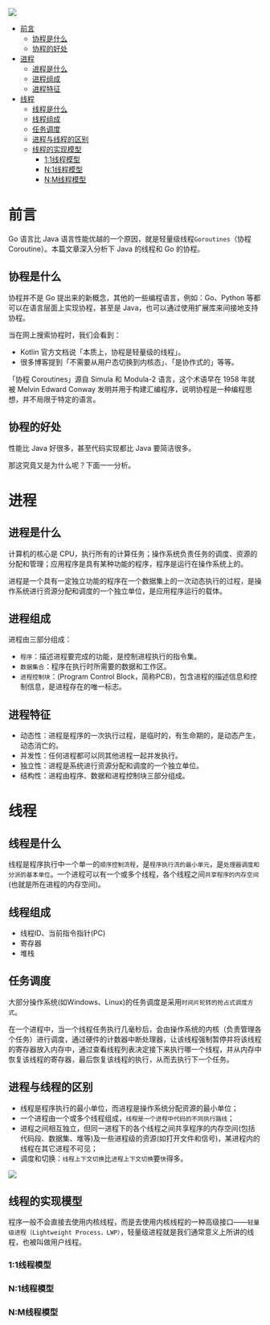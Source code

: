 ![](http://yano.oss-cn-beijing.aliyuncs.com/2020-12-10-070550.jpg)

- [前言](#前言)
  - [协程是什么](#协程是什么)
  - [协程的好处](#协程的好处)
- [进程](#进程)
  - [进程是什么](#进程是什么)
  - [进程组成](#进程组成)
  - [进程特征](#进程特征)
- [线程](#线程)
  - [线程是什么](#线程是什么)
  - [线程组成](#线程组成)
  - [任务调度](#任务调度)
  - [进程与线程的区别](#进程与线程的区别)
  - [线程的实现模型](#线程的实现模型)
    - [1:1线程模型](#11线程模型)
    - [N:1线程模型](#n1线程模型)
    - [N:M线程模型](#nm线程模型)

# 前言

Go 语言比 Java 语言性能优越的一个原因，就是轻量级线程`Goroutines`（协程Coroutine）。本篇文章深入分析下 Java 的线程和 Go 的协程。

## 协程是什么

协程并不是 Go 提出来的新概念，其他的一些编程语言，例如：Go、Python 等都可以在语言层面上实现协程，甚至是 Java，也可以通过使用扩展库来间接地支持协程。

当在网上搜索协程时，我们会看到：

- Kotlin 官方文档说「本质上，协程是轻量级的线程」。
- 很多博客提到「不需要从用户态切换到内核态」、「是协作式的」等等。

「协程 Coroutines」源自 Simula 和 Modula-2 语言，这个术语早在 1958 年就被 Melvin Edward Conway 发明并用于构建汇编程序，说明协程是一种编程思想，并不局限于特定的语言。

## 协程的好处

性能比 Java 好很多，甚至代码实现都比 Java 要简洁很多。

那这究竟又是为什么呢？下面一一分析。

# 进程

## 进程是什么

计算机的核心是 CPU，执行所有的计算任务；操作系统负责任务的调度、资源的分配和管理；应用程序是具有某种功能的程序，程序是运行在操作系统上的。

进程是一个具有一定独立功能的程序在一个数据集上的一次动态执行的过程，是操作系统进行资源分配和调度的一个独立单位，是应用程序运行的载体。

## 进程组成

进程由三部分组成：

- `程序`：描述进程要完成的功能，是控制进程执行的指令集。
- `数据集合`：程序在执行时所需要的数据和工作区。
- `进程控制块`：(Program Control Block，简称PCB)，包含进程的描述信息和控制信息，是进程存在的唯一标志。

## 进程特征

- 动态性：进程是程序的一次执行过程，是临时的，有生命期的，是动态产生，动态消亡的。
- 并发性：任何进程都可以同其他进程一起并发执行。
- 独立性：进程是系统进行资源分配和调度的一个独立单位。
- 结构性：进程由程序、数据和进程控制块三部分组成。

# 线程

## 线程是什么

线程是程序执行中一个单一的`顺序控制流程`，是`程序执行流的最小单元`，是`处理器调度和分派的基本单位`。一个进程可以有一个或多个线程，各个线程之间`共享程序的内存空间`(也就是所在进程的内存空间)。

## 线程组成

- 线程ID、当前指令指针(PC)
- 寄存器
- 堆栈

## 任务调度

大部分操作系统(如Windows、Linux)的任务调度是采用`时间片轮转的抢占式调度方式`。

在一个进程中，当一个线程任务执行几毫秒后，会由操作系统的内核（负责管理各个任务）进行调度，通过硬件的计数器中断处理器，让该线程强制暂停并将该线程的寄存器放入内存中，通过查看线程列表决定接下来执行哪一个线程，并从内存中恢复该线程的寄存器，最后恢复该线程的执行，从而去执行下一个任务。

## 进程与线程的区别

- 线程是程序执行的最小单位，而进程是操作系统分配资源的最小单位；
- 一个进程由一个或多个线程组成，`线程是一个进程中代码的不同执行路线`；
- 进程之间相互独立，但同一进程下的各个线程之间共享程序的内存空间(包括代码段、数据集、堆等)及一些进程级的资源(如打开文件和信号)，某进程内的线程在其它进程不可见；
- 调度和切换：`线程上下文切换`比`进程上下文切换`要`快`得多。

![](http://yano.oss-cn-beijing.aliyuncs.com/2020-12-10-120038.jpg)

## 线程的实现模型

程序一般不会直接去使用内核线程，而是去使用内核线程的一种高级接口——`轻量级进程（Lightweight Process，LWP）`，轻量级进程就是我们通常意义上所讲的线程，也被叫做用户线程。

### 1:1线程模型

### N:1线程模型

### N:M线程模型